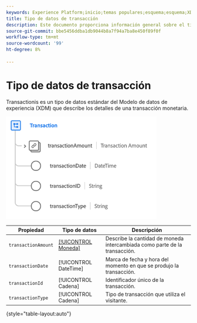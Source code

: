 ```yaml
---
keywords: Experience Platform;inicio;temas populares;esquema;esquema;XDM;campos;esquemas;esquemas;transacción;tipo de datos;tipo de datos;tipo de datos;
title: Tipo de datos de transacción
description: Este documento proporciona información general sobre el tipo de datos del Modelo de datos de experiencias de transacciones (XDM).
source-git-commit: bbe5456ddba1db9044b8a7f94a7ba8e450f89f0f
workflow-type: tm+mt
source-wordcount: '99'
ht-degree: 8%

---
```


#  Tipo de datos de transacción

 Transactionis es un tipo de datos estándar del Modelo de datos de experiencia (XDM) que describe los detalles de una transacción monetaria.

![Estructura de las transacciones](../images/data-types/transaction.png)

| Propiedad | Tipo de datos | Descripción |
| --- | --- | --- |
| `transactionAmount` | [[!UICONTROL Moneda]](./currency.md) | Describe la cantidad de moneda intercambiada como parte de la transacción. |
| `transactionDate` | [!UICONTROL DateTime] | Marca de fecha y hora del momento en que se produjo la transacción. |
| `transactionId` | [!UICONTROL Cadena] | Identificador único de la transacción. |
| `transactionType` | [!UICONTROL Cadena] | Tipo de transacción que utiliza el visitante. |

{style=&quot;table-layout:auto&quot;}
